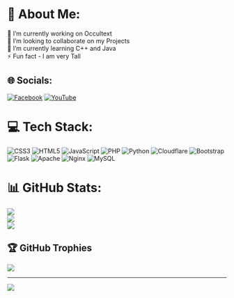 # 💫 About Me:
🔭 I’m currently working on Occultext<br>👯 I’m looking to collaborate on my Projects<br>🌱 I’m currently learning C++ and Java<br>⚡ Fun fact - I am very Tall

## 🌐 Socials:
[![Facebook](https://img.shields.io/badge/Facebook-%231877F2.svg?logo=Facebook&logoColor=white)](https://www.facebook.com/frenzisadev) [![YouTube](https://img.shields.io/badge/YouTube-%23FF0000.svg?logo=YouTube&logoColor=white)](https://youtube.com/@frenzvalios) 

# 💻 Tech Stack:
![CSS3](https://img.shields.io/badge/css3-%231572B6.svg?style=for-the-badge&logo=css3&logoColor=white) ![HTML5](https://img.shields.io/badge/html5-%23E34F26.svg?style=for-the-badge&logo=html5&logoColor=white) ![JavaScript](https://img.shields.io/badge/javascript-%23323330.svg?style=for-the-badge&logo=javascript&logoColor=%23F7DF1E) ![PHP](https://img.shields.io/badge/php-%23777BB4.svg?style=for-the-badge&logo=php&logoColor=white) ![Python](https://img.shields.io/badge/python-3670A0?style=for-the-badge&logo=python&logoColor=ffdd54) ![Cloudflare](https://img.shields.io/badge/Cloudflare-F38020?style=for-the-badge&logo=Cloudflare&logoColor=white) ![Bootstrap](https://img.shields.io/badge/bootstrap-%23563D7C.svg?style=for-the-badge&logo=bootstrap&logoColor=white) ![Flask](https://img.shields.io/badge/flask-%23000.svg?style=for-the-badge&logo=flask&logoColor=white) ![Apache](https://img.shields.io/badge/apache-%23D42029.svg?style=for-the-badge&logo=apache&logoColor=white) ![Nginx](https://img.shields.io/badge/nginx-%23009639.svg?style=for-the-badge&logo=nginx&logoColor=white) ![MySQL](https://img.shields.io/badge/mysql-%2300f.svg?style=for-the-badge&logo=mysql&logoColor=white)
# 📊 GitHub Stats:
![](https://github-readme-stats.vercel.app/api?username=frenzjay&theme=synthwave&hide_border=false&include_all_commits=true&count_private=true)<br/>
![](https://github-readme-streak-stats.herokuapp.com/?user=frenzjay&theme=synthwave&hide_border=false)<br/>
![](https://github-readme-stats.vercel.app/api/top-langs/?username=frenzjay&theme=synthwave&hide_border=false&include_all_commits=true&count_private=true&layout=compact)

## 🏆 GitHub Trophies
![](https://github-profile-trophy.vercel.app/?username=frenzjay&theme=radical&no-frame=false&no-bg=true&margin-w=4)


---
[![](https://visitcount.itsvg.in/api?id=frenzjay&icon=0&color=0)](https://visitcount.itsvg.in)

<!-- Proudly created with GPRM ( https://gprm.itsvg.in ) -->

